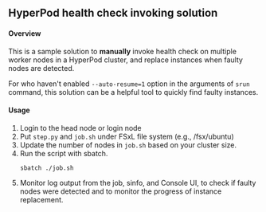 ## HyperPod health check invoking solution


#### Overview

This is a sample solution to **manually** invoke health check on multiple worker nodes in a HyperPod cluster, and replace instances when faulty nodes are detected.

For who haven't enabled `--auto-resume=1` option in the arguments of `srun` command, this solution can be a helpful tool to quickly find faulty instances.


#### Usage

1. Login to the head node or login node
1. Put `step.py` and `job.sh` under FSxL file system (e.g., /fsx/ubuntu)
1. Update the number of nodes in `job.sh` based on your cluster size.
1. Run the script with sbatch.
    ```
    sbatch ./job.sh
    ```
1. Monitor log output from the job, sinfo, and Console UI, to check if faulty nodes were detected and to monitor the progress of instance replacement.
